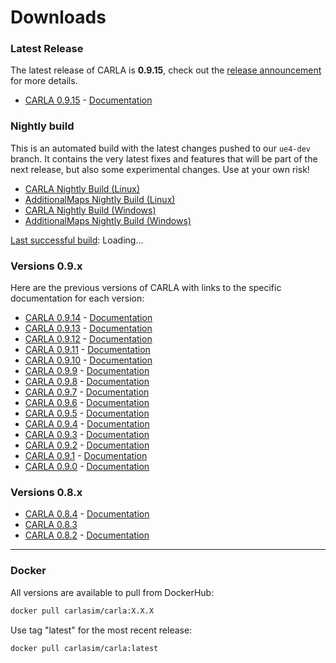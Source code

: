 # Downloads

### Latest Release

The latest release of CARLA is **0.9.15**, check out the [release announcement](https://carla.org/2023/11/10/release-0.9.15/) for more details.

- [CARLA 0.9.15](https://github.com/carla-simulator/carla/releases/tag/0.9.15/) - [Documentation](https://carla.readthedocs.io/en/0.9.15/)

### Nightly build

This is an automated build with the latest changes pushed to our `ue4-dev`
branch. It contains the very latest fixes and features that will be part of the
next release, but also some experimental changes. Use at your own risk!

- [CARLA Nightly Build (Linux)](https://carla-releases.s3.us-east-005.backblazeb2.com/Linux/Dev/CARLA_Latest.tar.gz)
- [AdditionalMaps Nightly Build (Linux)](https://carla-releases.s3.us-east-005.backblazeb2.com/Linux/Dev/AdditionalMaps_Latest.tar.gz)
- [CARLA Nightly Build (Windows)](https://carla-releases.s3.us-east-005.backblazeb2.com/Windows/Dev/CARLA_Latest.zip)
- [AdditionalMaps Nightly Build (Windows)](https://carla-releases.s3.us-east-005.backblazeb2.com/Windows/Dev/AdditionalMaps_Latest.zip)

<p><a id="last-run-link" href='https://github.com/carla-simulator/carla/actions'>Last successful build</a>: <span id="last-run-time" class="loading">Loading...</span></p>

### Versions 0.9.x

Here are the previous versions of CARLA with links to the specific documentation for each version:

- [CARLA 0.9.14](https://github.com/carla-simulator/carla/releases/tag/0.9.14/) - [Documentation](https://carla.readthedocs.io/en/0.9.14/)
- [CARLA 0.9.13](https://github.com/carla-simulator/carla/releases/tag/0.9.13/) - [Documentation](https://carla.readthedocs.io/en/0.9.13/)
- [CARLA 0.9.12](https://github.com/carla-simulator/carla/releases/tag/0.9.12/) - [Documentation](https://carla.readthedocs.io/en/0.9.12/)
- [CARLA 0.9.11](https://github.com/carla-simulator/carla/releases/tag/0.9.11/) - [Documentation](https://carla.readthedocs.io/en/0.9.11/)
- [CARLA 0.9.10](https://github.com/carla-simulator/carla/releases/tag/0.9.10/) - [Documentation](https://carla.readthedocs.io/en/0.9.10/)
- [CARLA 0.9.9](https://github.com/carla-simulator/carla/releases/tag/0.9.9/) - [Documentation](https://carla.readthedocs.io/en/0.9.9/)
- [CARLA 0.9.8](https://github.com/carla-simulator/carla/releases/tag/0.9.8/) - [Documentation](https://carla.readthedocs.io/en/0.9.8/)
- [CARLA 0.9.7](https://github.com/carla-simulator/carla/releases/tag/0.9.7/) - [Documentation](https://carla.readthedocs.io/en/0.9.7/)
- [CARLA 0.9.6](https://github.com/carla-simulator/carla/releases/tag/0.9.6/) - [Documentation](https://carla.readthedocs.io/en/0.9.6/)
- [CARLA 0.9.5](https://github.com/carla-simulator/carla/releases/tag/0.9.5/) - [Documentation](https://carla.readthedocs.io/en/0.9.5/)
- [CARLA 0.9.4](https://github.com/carla-simulator/carla/releases/tag/0.9.4/) - [Documentation](https://carla.readthedocs.io/en/0.9.4/)
- [CARLA 0.9.3](https://github.com/carla-simulator/carla/releases/tag/0.9.3/) - [Documentation](https://carla.readthedocs.io/en/0.9.3/)
- [CARLA 0.9.2](https://github.com/carla-simulator/carla/releases/tag/0.9.2/) - [Documentation](https://carla.readthedocs.io/en/0.9.2/)
- [CARLA 0.9.1](https://github.com/carla-simulator/carla/releases/tag/0.9.1/) - [Documentation](https://carla.readthedocs.io/en/0.9.1/)
- [CARLA 0.9.0](https://github.com/carla-simulator/carla/releases/tag/0.9.0/) - [Documentation](https://carla.readthedocs.io/en/0.9.0/)

### Versions 0.8.x

- [CARLA 0.8.4](https://github.com/carla-simulator/carla/releases/tag/0.8.4/) - [Documentation](https://carla.readthedocs.io/en/0.8.4/)
- [CARLA 0.8.3](https://github.com/carla-simulator/carla/releases/tag/0.8.3/)
- [CARLA 0.8.2](https://github.com/carla-simulator/carla/releases/tag/0.8.2/) - [Documentation](https://carla.readthedocs.io/en/stable/)

- - -

### Docker

All versions are available to pull from DockerHub:

```sh
docker pull carlasim/carla:X.X.X
```

Use tag "latest" for the most recent release:

```sh
docker pull carlasim/carla:latest
```

<script>
async function getLastWorkflowRun(owner, repo, workflowFileName) {
  const url = `https://api.github.com/repos/${owner}/${repo}/actions/workflows/${workflowFileName}/runs?status=completed&per_page=1`;
  
  try {
    const response = await fetch(url, {
      headers: {
        'Accept': 'application/vnd.github.v3+json'
      }
    });
    
    if (!response.ok) {
      throw new Error(`HTTP error! status: ${response.status}`);
    }
    
    const data = await response.json();
    if (data.workflow_runs && data.workflow_runs.length > 0) {
      const lastRun = data.workflow_runs[0];
      return {
        timestamp: lastRun.updated_at,
        url: lastRun.html_url,
        status: lastRun.conclusion
      };
    }
    return null;
  } catch (error) {
    console.error('Error fetching workflow runs:', error);
    return null;
  }
}

// Format timestamp to be more readable
function formatTimestamp(isoString) {
    const date = new Date(isoString);
    return date.toLocaleString('en-US', {
        weekday: 'long',
        year: 'numeric',
        month: 'long',
        day: 'numeric',
        hour: '2-digit',
        minute: '2-digit',
        timeZoneName: 'short'
    });
}

// Example usage
getLastWorkflowRun('carla-simulator', 'carla', 'ue4_dev.yml')
  .then(result => {
    if (result) {
      console.log('Last successful run:', result.timestamp);
      console.log('View run:', result.url);
      const lastRunTimeElement = document.getElementById('last-run-time');
      const lastRunLink = document.getElementById('last-run-link')
      //const lastRun = result.workflow_runs[0];
      const formattedTime = formatTimestamp(result.timestamp);
      lastRunTimeElement.textContent = formattedTime;
      lastRunLink.setAttribute("href", result.url)

    } else {
      console.log('No completed runs found');
    }
  });
</script>